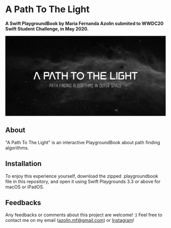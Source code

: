 # A Path To The Light
**A Swift PlaygroundBook by Maria Fernanda Azolin submited to WWDC20 Swift Student Challenge, in May 2020.**

![](gitPreview.png)

## About
"A Path To The Light" is an interactive PlaygroundBook about path finding algorithms.

## Installation
To enjoy this experience yourself, download the zipped .playgroundbook file in this repository, and open it using Swift Playgrounds 3.3 or above for macOS or iPadOS. 

## Feedbacks
Any feedbacks or comments about this project are welcome! :)
Feel free to contact me on my email (azolin.mf@gmail.com) or  [Instagram](https://www.instagram.com/mfernanda_azolin/)!

